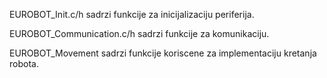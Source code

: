 EUROBOT_Init.c/h sadrzi funkcije za inicijalizaciju periferija.

EUROBOT_Communication.c/h sadrzi funkcije za komunikaciju.

EUROBOT_Movement sadrzi funkcije koriscene za implementaciju kretanja robota.
